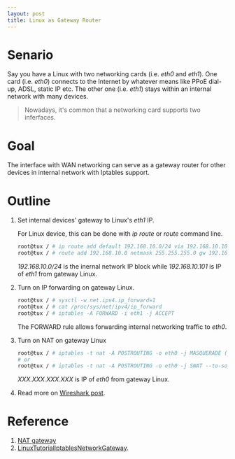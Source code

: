 ```yaml
---
layout: post
title: Linux as Gateway Router
---
```


# Senario

Say you have a Linux with two networking cards (i.e. *eth0* and *eth1*). One card (i.e. *eth0*) connects to the Internet by whatever means like PPoE dial-up, ADSL, static IP etc. The other one (i.e. *eth1*) stays within an internal network with many devices.

>Nowadays, it's common that a networking card supports two inferfaces.

# Goal

The interface with WAN networking can serve as a gateway router for other devices in internal network with Iptables support.

# Outline

1. Set internal devices' gateway to Linux's *eth1* IP.

   For Linux device, this can be done with *ip route* or *route* command line.

   ```bash
   root@tux / # ip route add default 192.168.10.0/24 via 192.168.10.101 dev eth1
   root@tux / # route add 192.168.10.0 netmask 255.255.255.0 gw 192.168.10.101 dev eth1
   ```

   *192.168.10.0/24* is the inernal network IP block while *192.168.10.101* is IP of *eth1* from gateway Linux.
2. Turn on IP forwarding on gateway Linux.

   ```bash
   root@tux / # sysctl -w net.ipv4.ip_forward=1
   root@tux / # cat /proc/sys/net/ipv4/ip_forward
   root@tux / # iptables -A FORWARD -i eth1 -j ACCEPT
   ```

   The FORWARD rule allows forwarding internal networking traffic to *eth0*.
3. Turn on NAT on gateway Linux

   ```bash
   root@tux / # iptables -t nat -A POSTROUTING -o eth0 -j MASQUERADE (poor NAT)
   # or
   root@tux / # iptables -t nat -A POSTROUTING -o eth0 -j SNAT --to-source XXX.XXX.XXX.XXX (better NAT)
   ```

   *XXX.XXX.XXX.XXX* is IP of *eth0* from gateway Linux.
4. Read more on [Wireshark post](/2017/12/12/wireshark/).

# Reference

1. [NAT gateway](http://how-to.wikia.com/wiki/How_to_set_up_a_NAT_router_on_a_Linux-based_computer)
2. [LinuxTutorialIptablesNetworkGateway](http://www.yolinux.com/TUTORIALS/LinuxTutorialIptablesNetworkGateway.html).